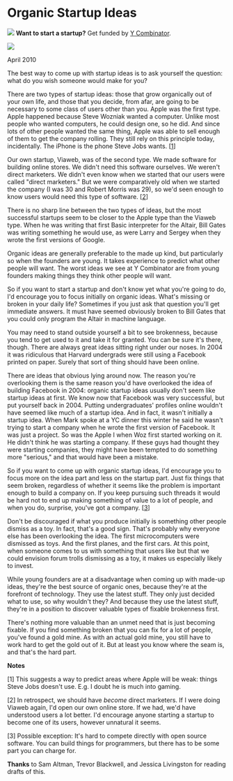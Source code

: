 # Organic Startup Ideas


![](http://www.virtumundo.com/images/spacer.gif)
**Want to start a startup?** Get funded by
[Y Combinator](http://ycombinator.com/apply.html).

  
![](http://www.virtumundo.com/images/spacer.gif)


April 2010  
  
The best way to come up with startup ideas is to ask yourself the
question: what do you wish someone would make for you?  
  
There are two types of startup ideas: those that grow organically
out of your own life, and those that you decide, from afar, are
going to be necessary to some class of users other than you. Apple
was the first type. Apple happened because Steve Wozniak wanted a
computer. Unlike most people who wanted computers, he could design
one, so he did. And since lots of other people wanted the same
thing, Apple was able to sell enough of them to get the company
rolling. They still rely on this principle today, incidentally.
The iPhone is the phone Steve Jobs wants.
[[1](#f1n)]  
  
Our own startup, Viaweb, was of the second type. We made software
for building online stores. We didn't need this software ourselves.
We weren't direct marketers. We didn't even know when we started
that our users were called "direct marketers." But we were
comparatively old when we started the company (I was 30 and Robert
Morris was 29), so we'd seen enough to know users would need this
type of software.
[[2](#f2n)]  
  
There is no sharp line between the two types of ideas, but
the most successful startups seem to be closer to the Apple type
than the Viaweb type. When he was writing that first Basic interpreter
for the Altair, Bill Gates was writing something he would use, as
were Larry and Sergey when they wrote the first versions of Google.  
  
Organic ideas are generally preferable to the made up kind, but
particularly so when the founders are young. It takes experience
to predict what other people will want. The worst ideas we see at
Y Combinator are from young founders making things they think other
people will want.  
  
So if you want to start a startup and don't know yet what you're
going to do, I'd encourage you to focus initially on organic ideas.
What's missing or broken in your daily life? Sometimes if you just
ask that question you'll get immediate answers. It must have seemed
obviously broken to Bill Gates that you could only program the
Altair in machine language.  
  
You may need to stand outside yourself a bit to see brokenness,
because you tend to get used to it and take it for granted. You
can be sure it's there, though. There are always great ideas sitting
right under our noses. In 2004 it was ridiculous that Harvard
undergrads were still using a Facebook printed on paper. Surely
that sort of thing should have been online.  
  
There are ideas that obvious lying around now. The reason you're
overlooking them is the same reason you'd have overlooked the idea
of building Facebook in 2004: organic startup ideas usually don't
seem like startup ideas at first. We know now that Facebook was
very successful, but put yourself back in 2004. Putting undergraduates'
profiles online wouldn't have seemed like much of a startup idea.
And in fact, it wasn't initially a startup idea. When Mark spoke
at a YC dinner this winter he said he wasn't trying to start a
company when he wrote the first version of Facebook. It was just
a project. So was the Apple I when Woz first started working on
it. He didn't think he was starting a company. If these guys had
thought they were starting companies, they might have been tempted
to do something more "serious," and that would have been a mistake.  
  
So if you want to come up with organic startup ideas, I'd encourage
you to focus more on the idea part and less on the startup part.
Just fix things that seem broken, regardless of whether it seems
like the problem is important enough to build a company on. If you
keep pursuing such threads it would be hard not to end up making
something of value to a lot of people, and when you do, surprise,
you've got a company.
[[3](#f3n)]  
  
Don't be discouraged if what you produce initially is something
other people dismiss as a toy. In fact, that's a good sign.
That's probably why everyone else has been overlooking the idea. The first
microcomputers were dismissed as toys. And the first planes, and
the first cars. At this point, when someone comes to us with
something that users like but that we could envision forum trolls
dismissing as a toy, it makes us especially likely to invest.  
  
While young founders are at a disadvantage when coming up with
made-up ideas, they're the best source of organic ones, because
they're at the forefront of technology. They use the latest stuff.
They only just decided what to use, so why wouldn't they? And
because they use the latest stuff, they're in a position to discover
valuable types of fixable brokenness first.  
  
There's nothing more valuable than an unmet need that is just
becoming fixable. If you find something broken that you can fix
for a lot of people, you've found a gold mine. As with an actual
gold mine, you still have to work hard to get the gold out of it.
But at least you know where the seam is, and that's the hard part.  
  
  
  
  
  
**Notes**  
  
[1]
This suggests a way to predict areas where Apple will be weak:
things Steve Jobs doesn't use. E.g. I doubt he is much into gaming.  
  

[2]
In retrospect, we should have *become* direct marketers. If
I were doing Viaweb again, I'd open our own online store. If we
had, we'd have understood users a lot better. I'd encourage anyone
starting a startup to become one of its users, however unnatural it
seems.  
  
[3]
Possible exception: It's hard to compete directly with open source software.
You can build things for programmers, but there has to be some part
you can charge for.  
  
**Thanks** to Sam Altman, Trevor Blackwell, and Jessica Livingston
for reading drafts of this.  
  


